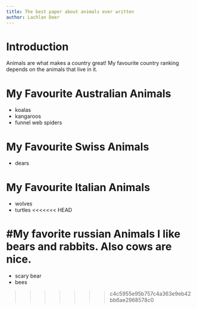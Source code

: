 ```yaml
---
title: The best paper about animals ever written
author: Lachlan Deer
---
```

# Introduction
Animals are what makes a country great!
My favourite country ranking depends on the animals that live in it.

# My Favourite Australian Animals

* koalas
* kangaroos
* funnel web spiders

# My Favourite Swiss Animals

* dears

# My Favourite Italian Animals
* wolves
* turtles
<<<<<<< HEAD

#My favorite russian Animals
I like bears and rabbits. Also cows are nice. 
=======
* scary bear
* bees
>>>>>>> c4c5955e95b757c4a363e9eb42bb6ae2968578c0

